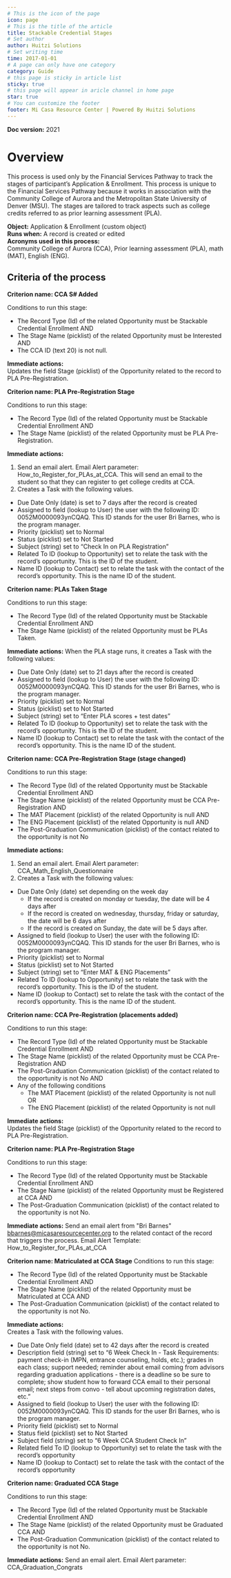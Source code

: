 ```yaml
---
# This is the icon of the page
icon: page
# This is the title of the article
title: Stackable Credential Stages
# Set author
author: Huitzi Solutions
# Set writing time
time: 2017-01-01
# A page can only have one category
category: Guide
# this page is sticky in article list
sticky: true
# this page will appear in aricle channel in home page
star: true
# You can customize the footer
footer: Mi Casa Resource Center | Powered By Huitzi Solutions
---
```


**Doc version:** 2021

# **Overview**

This process is used only by the Financial Services Pathway to track the stages of participant’s Application & Enrollment. This process is unique to the Financial Services Pathway because it works in association with the Community College of Aurora and the Metropolitan State University of Denver (MSU). The stages are tailored to track aspects such as college credits referred to as prior learning assessment (PLA).

**Object:** Application & Enrollment (custom object)\
**Runs when:** A record is created or edited\
**Acronyms used in this process:**\
Community College of Aurora (CCA), Prior learning assessment (PLA), math (MAT), English (ENG).

## **Criteria of the process**

**Criterion name: CCA S# Added**

Conditions to run this stage:

- The Record Type (Id) of the related Opportunity must be Stackable Credential Enrollment AND
- The Stage Name (picklist) of the related Opportunity must be Interested AND
- The CCA ID (text 20) is not null.

**Immediate actions:**\
Updates the field Stage (picklist) of the Opportunity related to the record to PLA Pre-Registration.

**Criterion name: PLA Pre-Registration Stage**

Conditions to run this stage:

- The Record Type (Id) of the related Opportunity must be Stackable Credential Enrollment AND
- The Stage Name (picklist) of the related Opportunity must be PLA Pre-Registration.

**Immediate actions:**

1. Send an email alert. Email Alert parameter: How_to_Register_for_PLAs_at_CCA. This will send an email to the student so that they can register to get college credits at CCA.
2. Creates a Task with the following values.

- Due Date Only (date) is set to 7 days after the record is created
- Assigned to field (lookup to User) the user with the following ID: 0052M0000093ynCQAQ. This ID stands for the user Bri Barnes, who is the program manager.
- Priority (picklist) set to Normal
- Status (picklist) set to Not Started
- Subject (string) set to “Check In on PLA Registration”
- Related To ID (lookup to Opportunity) set to relate the task with the record’s opportunity. This is the ID of the student.
- Name ID (lookup to Contact) set to relate the task with the contact of the record’s opportunity. This is the name ID of the student.

**Criterion name: PLAs Taken Stage**

Conditions to run this stage:

- The Record Type (Id) of the related Opportunity must be Stackable Credential Enrollment AND
- The Stage Name (picklist) of the related Opportunity must be PLAs Taken.

**Immediate actions:**
When the PLA stage runs, it creates a Task with the following values:

- Due Date Only (date) set to 21 days after the record is created
- Assigned to field (lookup to User) the user with the following ID: 0052M0000093ynCQAQ. This ID stands for the user Bri Barnes, who is the program manager.
- Priority (picklist) set to Normal
- Status (picklist) set to Not Started
- Subject (string) set to “Enter PLA scores + test dates”
- Related To ID (lookup to Opportunity) set to relate the task with the record’s opportunity. This is the ID of the student.
- Name ID (lookup to Contact) set to relate the task with the contact of the record’s opportunity. This is the name ID of the student.

**Criterion name: CCA Pre-Registration Stage (stage changed)**

Conditions to run this stage:

- The Record Type (Id) of the related Opportunity must be Stackable Credential Enrollment AND
- The Stage Name (picklist) of the related Opportunity must be CCA Pre-Registration AND
- The MAT Placement (picklist) of the related Opportunity is null AND
- The ENG Placement (picklist) of the related Opportunity is null AND
- The Post-Graduation Communication (picklist) of the contact related to the opportunity is not No

**Immediate actions:**

1. Send an email alert. Email Alert parameter: CCA_Math_English_Questionnaire
2. Creates a Task with the following values:

- Due Date Only (date) set depending on the week day
  - If the record is created on monday or tuesday, the date will be 4 days after
  - If the record is created on wednesday, thursday, friday or saturday, the date will be 6 days after
  - If the record is created on Sunday, the date will be 5 days after.
- Assigned to field (lookup to User) the user with the following ID: 0052M0000093ynCQAQ. This ID stands for the user Bri Barnes, who is the program manager.
- Priority (picklist) set to Normal
- Status (picklist) set to Not Started
- Subject (string) set to “Enter MAT & ENG Placements”
- Related To ID (lookup to Opportunity) set to relate the task with the record’s opportunity. This is the ID of the student.
- Name ID (lookup to Contact) set to relate the task with the contact of the record’s opportunity. This is the name ID of the student.

**Criterion name: CCA Pre-Registration (placements added)**

Conditions to run this stage:

- The Record Type (Id) of the related Opportunity must be Stackable Credential Enrollment AND
- The Stage Name (picklist) of the related Opportunity must be CCA Pre-Registration AND
- The Post-Graduation Communication (picklist) of the contact related to the opportunity is not No AND
- Any of the following conditions
  - The MAT Placement (picklist) of the related Opportunity is not null OR
  - The ENG Placement (picklist) of the related Opportunity is not null

**Immediate actions:**\
Updates the field Stage (picklist) of the Opportunity related to the record to PLA Pre-Registration.

**Criterion name: PLA Pre-Registration Stage**

Conditions to run this stage:

- The Record Type (Id) of the related Opportunity must be Stackable Credential Enrollment AND
- The Stage Name (picklist) of the related Opportunity must be Registered at CCA AND
- The Post-Graduation Communication (picklist) of the contact related to the opportunity is not No.

**Immediate actions:**
Send an email alert from "Bri Barnes" <bbarnes@micasaresourcecenter.org> to the related contact of the record that triggers the process. Email Alert Template: How_to_Register_for_PLAs_at_CCA

**Criterion name: Matriculated at CCA Stage**
Conditions to run this stage:

- The Record Type (Id) of the related Opportunity must be Stackable Credential Enrollment AND
- The Stage Name (picklist) of the related Opportunity must be Matriculated at CCA AND
- The Post-Graduation Communication (picklist) of the contact related to the opportunity is not No.

**Immediate actions:**\
Creates a Task with the following values.

- Due Date Only field (date) set to 42 days after the record is created
- Description field (string) set to “6 Week Check In - Task Requirements: payment check-in (MPN, entrance counseling, holds, etc.); grades in each class; support needed; reminder about email coming from advisors regarding graduation applications - there is a deadline so be sure to complete; show student how to forward CCA email to their personal email; next steps from convo - tell about upcoming registration dates, etc.”
- Assigned to field (lookup to User) the user with the following ID: 0052M0000093ynCQAQ. This ID stands for the user Bri Barnes, who is the program manager.
- Priority field (picklist) set to Normal
- Status field (picklist) set to Not Started
- Subject field (string) set to “6 Week CCA Student Check In”
- Related field To ID (lookup to Opportunity) set to relate the task with the record’s opportunity
- Name ID (lookup to Contact) set to relate the task with the contact of the record’s opportunity

**Criterion name: Graduated CCA Stage**

Conditions to run this stage:

- The Record Type (Id) of the related Opportunity must be Stackable Credential Enrollment AND
- The Stage Name (picklist) of the related Opportunity must be Graduated CCA AND
- The Post-Graduation Communication (picklist) of the contact related to the opportunity is not No.

**Immediate actions:**
Send an email alert. Email Alert parameter: CCA_Graduation_Congrats
